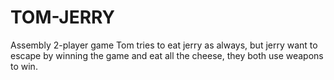 # TOM-JERRY
Assembly 2-player game
Tom tries to eat jerry as always, but jerry want to escape by winning the game and eat all the cheese, they both use weapons to win.
